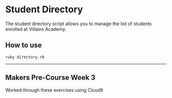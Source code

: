 # Student Directory #

The student directory script allows you to manage the list  of students enrolled at Villains Academy.

## How to use ##

```shell
ruby directory.rb
```


***

## Makers Pre-Course Week 3 ##

Worked through these exercises using Cloud9